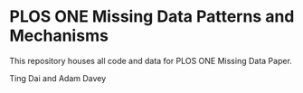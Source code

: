 # PLOS ONE Missing Data Patterns and Mechanisms

This repository houses all code and data for PLOS ONE Missing Data Paper.

Ting Dai and Adam Davey
